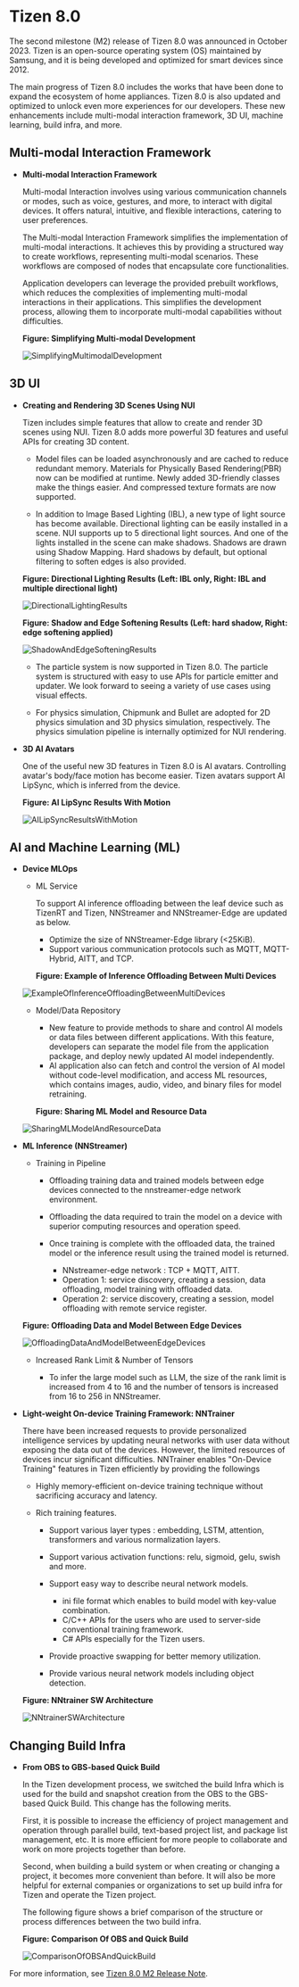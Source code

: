 # Tizen 8.0

The second milestone (M2) release of Tizen 8.0 was announced in October 2023. Tizen is an open-source operating system (OS) maintained by Samsung, and it is being developed and optimized for smart devices since 2012.

The main progress of Tizen 8.0 includes the works that have been done to expand the ecosystem of home appliances. Tizen 8.0 is also updated and optimized to unlock even more experiences for our developers. These new enhancements include multi-modal interaction framework, 3D UI, machine learning, build infra, and more.

## Multi-modal Interaction Framework

- **Multi-modal Interaction Framework**

  Multi-modal Interaction involves using various communication channels or modes, such as voice, gestures, and more, to interact with digital devices. It offers natural, intuitive, and flexible interactions, catering to user preferences.

  The Multi-modal Interaction Framework simplifies the implementation of multi-modal interactions. It achieves this by providing a structured way to create workflows, representing multi-modal scenarios. These workflows are composed of nodes that encapsulate core functionalities.

   Application developers can leverage the provided prebuilt workflows, which reduces the complexities of implementing multi-modal interactions in their applications. This simplifies the development process, allowing them to incorporate multi-modal capabilities without difficulties.    

  **Figure: Simplifying Multi-modal Development**

  ![SimplifyingMultimodalDevelopment](./media/8.0_SimplifyingMultimodalDevelopment.png)

## 3D UI

- **Creating and Rendering 3D Scenes Using NUI**

  Tizen includes simple features that allow to create and render 3D scenes using NUI. Tizen 8.0 adds more powerful 3D features and useful APIs for creating 3D content.
	
	- Model files can be loaded asynchronously and are cached to reduce redundant memory. Materials for Physically Based Rendering(PBR) now can be modified at runtime. Newly added 3D-friendly classes make the things easier. And compressed texture formats are now supported.   
	
	- In addition to Image Based Lighting (IBL), a new type of light source has become available. Directional lighting can be easily installed in a scene. NUI supports up to 5 directional light sources. And one of the lights installed in the scene can make shadows. Shadows are drawn using Shadow Mapping. Hard shadows by default, but optional filtering to soften edges is also provided.   
	
  **Figure: Directional Lighting Results (Left: IBL only, Right: IBL and multiple directional light)**

  ![DirectionalLightingResults](./media/8.0_DirectionalLightingResults.png)

  **Figure: Shadow and Edge Softening Results (Left: hard shadow, Right: edge softening applied)**
  
  ![ShadowAndEdgeSofteningResults](./media/8.0_ShadowAndEdgeSofteningResults.png)
  
  - The particle system is now supported in Tizen 8.0. The particle system is structured with easy to use APIs for particle emitter and updater. We look forward to seeing a variety of use cases using visual effects.
  
  - For physics simulation, Chipmunk and Bullet are adopted for 2D physics simulation and 3D physics simulation, respectively. The physics simulation pipeline is internally optimized for NUI rendering.

- **3D AI Avatars**

  One of the useful new 3D features in Tizen 8.0 is AI avatars. Controlling avatar's body/face motion has become easier. Tizen avatars support AI LipSync, which is inferred from the device.
  
  **Figure: AI LipSync Results With Motion**

  ![AILipSyncResultsWithMotion](./media/8.0_AILipSyncResultsWithMotion.png)
  
## AI and Machine Learning (ML)

- **Device MLOps**

  - ML Service
  
    To support AI inference offloading between the leaf device such as TizenRT and Tizen, NNStreamer and NNStreamer-Edge are updated as below.
  
    - Optimize the size of NNStreamer-Edge library (<25KiB).
    - Support various communication protocols such as MQTT, MQTT-Hybrid, AITT, and TCP.

    **Figure: Example of Inference Offloading Between Multi Devices**

  ![ExampleOfInferenceOffloadingBetweenMultiDevices](./media/8.0_ExampleOfInferenceOffloadingBetweenMultiDevices.png)

  - Model/Data Repository
  
    - New feature to provide methods to share and control AI models or data files between different applications. With this feature, developers can separate the model file from the application package, and deploy newly updated AI model independently.
	- AI application also can fetch and control the version of AI model without code-level modification, and access ML resources, which contains images, audio, video, and binary files for model retraining.
	
	**Figure: Sharing ML Model and Resource Data**

  ![SharingMLModelAndResourceData](./media/8.0_SharingMLModelAndResourceData.png)

- **ML Inference (NNStreamer)**

  - Training in Pipeline
  
    - Offloading training data and trained models between edge devices connected to the nnstreamer-edge network environment.
	- Offloading the data required to train the model on a device with superior computing resources and operation speed.
	- Once training is complete with the offloaded data, the trained model or the inference result using the trained model is returned.
	
	  - NNstreamer-edge network : TCP + MQTT, AITT.
	  - Operation 1: service discovery, creating a session, data offloading, model training with offloaded data.
	  - Operation 2: service discovery, creating a session, model offloading with remote service register.
	  
  **Figure: Offloading Data and Model Between Edge Devices**

  ![OffloadingDataAndModelBetweenEdgeDevices](./media/8.0_OffloadingDataAndModelBetweenEdgeDevices.png)
  
  - Increased Rank Limit & Number of Tensors
  
     - To infer the large model such as LLM, the size of the rank limit is increased from 4 to 16 and the number of tensors is increased from 16 to 256 in NNStreamer.
	 
- **Light-weight On-device Training Framework: NNTrainer**

  There have been increased requests to provide personalized intelligence services by updating neural networks with user data without exposing the data out of the devices. However, the limited resources of devices incur significant difficulties. NNTrainer enables "On-Device Training" features in Tizen efficiently  by providing the followings

  - Highly memory-efficient on-device training technique without sacrificing accuracy and latency.
  - Rich training features.
  
    - Support various layer types : embedding, LSTM, attention, transformers and various normalization layers.
    - Support various activation functions: relu, sigmoid, gelu, swish and more.
    - Support easy way to describe neural network models.
	
      - ini file format which enables to build model with key-value combination.
      - C/C++ APIs for the users who are used to server-side conventional training framework.
      - C# APIs especially for the Tizen users.
	  
    - Provide proactive swapping for better memory utilization.
    - Provide various neural network models including object detection.

  **Figure: NNtrainer SW Architecture** 	 
  
  ![NNtrainerSWArchitecture](./media/8.0_NNtrainerSWArchitecture.png)

## Changing Build Infra 

- **From OBS to GBS-based Quick Build**

  In the Tizen development process, we switched the build Infra which is used for the build and snapshot creation from the OBS to the GBS-based Quick Build. This change has the following merits.   
  
  First, it is possible to increase the efficiency of project management and operation through parallel build, text-based project list, and package list management, etc.
It is more efficient for more people to collaborate and work on more projects together than before.   

  Second, when building a build system or when creating or changing a project, it becomes more convenient than before. It will also be more helpful for external companies or organizations to set up build infra for Tizen and operate the Tizen project.   
  
  The following figure shows a brief comparison of the structure or process differences between the two build infra.

  **Figure: Comparison Of OBS and Quick Build** 	 
  
  ![ComparisonOfOBSAndQuickBuild](./media/8.0_ComparisonOfOBSAndQuickBuild.png)  
  
For more information, see [Tizen 8.0 M2 Release Note](../../release-notes/tizen-8-0-m2.md).
